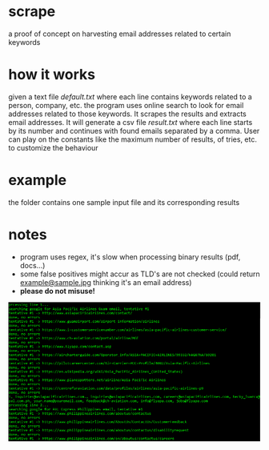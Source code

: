 # scrape
a proof of concept on harvesting email addresses related to certain keywords

# how it works
given a text file *default.txt* where each line contains keywords related to a person, company, etc. the program uses online search to look for email addresses related to those keywords. It scrapes the results and extracts email addresses. It will generate a csv file *result.txt* where each line starts by its number and continues with found emails separated by a comma. User can play on the constants like the maximum number of results, of tries, etc. to customize the behaviour

# example
the folder contains one sample input file and its corresponding results

# notes
- program uses regex, it's slow when processing binary results (pdf, docs...)
- some false positives might accur as TLD's are not checked (could return example@sample.jpg thinking it's an email address)
- **please do not misuse!**

![Example](./scrape.png "Example of session")
